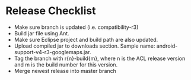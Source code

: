 # Release Checklist
* Make sure branch is updated (i.e. compatibility-r3)
* Build jar file using Ant.
* Make sure Eclipse project and build path are also updated.
* Upload compiled jar to downloads section.  Sample name: android-support-v4-r3-googlemaps.jar.
* Tag the branch with r{n}-build{m}, where n is the ACL release version and m is the build number for this version.
* Merge newest release into master branch